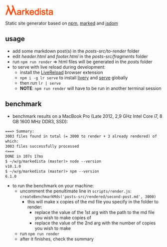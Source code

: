 <img src="markedista.svg" height="32">

Static site generator based on [npm](https://www.npmjs.com/),
[marked](https://marked.js.org/#/README.md#README.md) and
[jsdom](https://github.com/jsdom/jsdom)

## usage
- add some markdown post(s) in the *posts-src/to-render* folder
- edit *header.html* and *footer.html* in the *posts-src/fragments* folder
- run `npm run render` => html files will be generated in the *posts* folder
- to serve with live reload during development:
  - install the [LiveReload](http://livereload.com/extensions/) browser extension
  - `npm i -g lr serve` to install [livery](https://github.com/shannonmoeller/livery) and
    [serve](https://github.com/zeit/serve) globally
  - then run `lr | serve`
  - **NOTE**: `npm run render` will have to be run in another terminal session

## benchmark
- benchmark results on a MacBook Pro (Late 2012, 2,9 GHz Intel Core i7, 8 GB 1600 MHz DDR3, SSD):
```
===> Summary:
3003 files found in total (= 3000 to render + 3 already rendered) of which:
3003 files successfully processed
<===
DONE in 107s 17ms
$ ~/w/g/markedista (master)> node --version
v10.1.0
$ ~/w/g/markedista (master)> npm --version
6.1.0
```
- to run the benchmark on your machine:
  - uncomment the penultimate line in `scripts/render.js`:
  `createBenchmarkMds('posts-src/rendered/second-post.md', 3000)`
    - this will make x copies of the md file you specify in the folder to render:
      - replace the value of the 1st arg with the path to the md file you wish
      to make copies of
      - replace the value of the 2nd arg with the number of copies you wish to make
  - run `npm run render`
  - after it finishes, check the summary